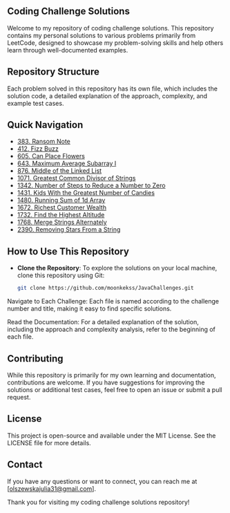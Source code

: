 ## Coding Challenge Solutions

Welcome to my repository of coding challenge solutions. This repository contains my personal solutions to various problems primarily from LeetCode, designed to showcase my problem-solving skills and help others learn through well-documented examples.

## Repository Structure

Each problem solved in this repository has its own file, which includes the solution code, a detailed explanation of the approach, complexity, and example test cases.

## Quick Navigation

- [383. Ransom Note](/383_Ransom_Note.java)
- [412. Fizz Buzz](/412_Fizz_Buzz.java)
- [605. Can Place Flowers](/605_Can_Place_Flowers.java)
- [643. Maximum Average Subarray I](/643_Maximum_Average_Subarray_I.java)
- [876. Middle of the Linked List](/876_Middle_of_the_Linked_List.java)
- [1071. Greatest Common Divisor of Strings](/1071_Greatest_Common_Divisor_of_Strings.java)
- [1342. Number of Steps to Reduce a Number to Zero](/1342_Number_of_Steps_to_Reduce_a_Number_to_Zero.java)
- [1431. Kids With the Greatest Number of Candies](/1431_Kids_With_the_Greatest_Number_of_Candies.java)
- [1480. Running Sum of 1d Array](/1480_Running_Sum_of_1d_Array.java)
- [1672. Richest Customer Wealth](/1672_Richest_Customer_Wealth.java)
- [1732. Find the Highest Altitude](/1732_Find_the_Highest_Altitude.java)
- [1768. Merge Strings Alternately](/1768_Merge_Strings_Alternately.java)
- [2390. Removing Stars From a String](/2390_Removing_Stars_From__a_String.java)

## How to Use This Repository

- **Clone the Repository**: To explore the solutions on your local machine, clone this repository using Git:
  ```bash
  git clone https://github.com/moonkekss/JavaChallenges.git
  ```

Navigate to Each Challenge: Each file is named according to the challenge number and title, making it easy to find specific solutions.

Read the Documentation: For a detailed explanation of the solution, including the approach and complexity analysis, refer to the beginning of each file.

## Contributing

While this repository is primarily for my own learning and documentation, contributions are welcome. If you have suggestions for improving the solutions or additional test cases, feel free to open an issue or submit a pull request.

## License

This project is open-source and available under the MIT License. See the LICENSE file for more details.

## Contact

If you have any questions or want to connect, you can reach me at [olszewskajulia31@gmail.com].

Thank you for visiting my coding challenge solutions repository!
